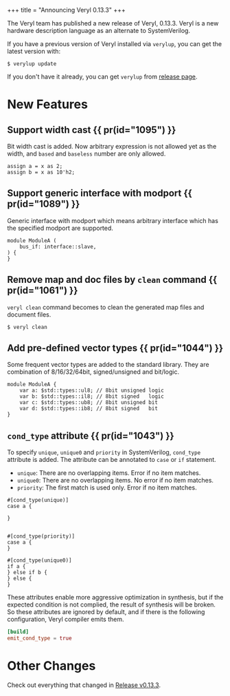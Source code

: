 +++
title = "Announcing Veryl 0.13.3"
+++

The Veryl team has published a new release of Veryl, 0.13.3.
Veryl is a new hardware description language as an alternate to SystemVerilog.

If you have a previous version of Veryl installed via `verylup`, you can get the latest version with:

```
$ verylup update
```

If you don't have it already, you can get `verylup` from [release page](https://github.com/veryl-lang/verylup/releases/latest).

# New Features

## Support width cast {{ pr(id="1095") }}

Bit width cast is added. Now arbitrary expression is not allowed yet as the width, and `based` and `baseless` number are only allowed.

```veryl
assign a = x as 2;
assign b = x as 10'h2;
```

## Support generic interface with modport {{ pr(id="1089") }}

Generic interface with modport which means arbitrary interface which has the specified modport are supported.

```veryl
module ModuleA (
    bus_if: interface::slave,
) {
}
```

## Remove map and doc files by `clean` command {{ pr(id="1061") }}

`veryl clean` command becomes to clean the generated map files and document files.

```
$ veryl clean
```

## Add pre-defined vector types {{ pr(id="1044") }}

Some frequent vector types are added to the standard library.
They are combination of 8/16/32/64bit, signed/unsigned and bit/logic.

```veryl
module ModuleA {
    var a: $std::types::ul8; // 8bit unsigned logic 
    var b: $std::types::il8; // 8bit signed   logic
    var c: $std::types::ub8; // 8bit unsigned bit
    var d: $std::types::ib8; // 8bit signed   bit
}
```

## `cond_type` attribute {{ pr(id="1043") }}

To specify `unique`, `unique0` and `priority` in SystemVerilog, `cond_type` attribute is added.
The attribute can be annotated to `case` or `if` statement.

* `unique`: There are no overlapping items. Error if no item matches.
* `unique0`: There are no overlapping items. No error if no item matches.
* `priority`: The first match is used only. Error if no item matches.

```veryl
#[cond_type(unique)]
case a {

}


#[cond_type(priority)]
case a {
}

#[cond_type(unique0)]
if a {
} else if b {
} else {
}
```

These attributes enable more aggressive optimization in synthesis, but if the expected condition is not complied, the result of synthesis will be broken.
So these attributes are ignored by default, and if there is the following configuration, Veryl compiler emits them.

```toml
[build]
emit_cond_type = true
```

# Other Changes

Check out everything that changed in [Release v0.13.3](https://github.com/veryl-lang/veryl/releases/tag/v0.13.3).
